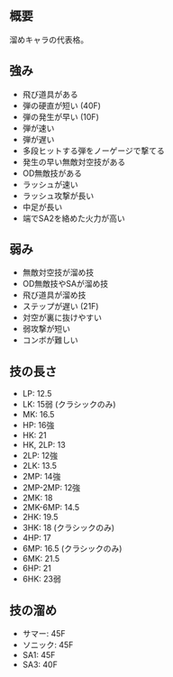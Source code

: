 ## 概要

溜めキャラの代表格。

## 強み

- 飛び道具がある
- 弾の硬直が短い (40F)
- 弾の発生が早い (10F)
- 弾が速い
- 弾が遅い
- 多段ヒットする弾をノーゲージで撃てる
- 発生の早い無敵対空技がある
- OD無敵技がある
- ラッシュが速い
- ラッシュ攻撃が長い
- 中足が長い
- 端でSA2を絡めた火力が高い

## 弱み

- 無敵対空技が溜め技
- OD無敵技やSAが溜め技
- 飛び道具が溜め技
- ステップが遅い (21F)
- 対空が裏に抜けやすい
- 弱攻撃が短い
- コンボが難しい

## 技の長さ

- LP: 12.5
- LK: 15弱 (クラシックのみ)
- MK: 16.5
- HP: 16強
- HK: 21
- HK, 2LP: 13
- 2LP: 12強
- 2LK: 13.5
- 2MP: 14強
- 2MP-2MP: 12強
- 2MK: 18
- 2MK-6MP: 14.5
- 2HK: 19.5
- 3HK: 18 (クラシックのみ)
- 4HP: 17
- 6MP: 16.5 (クラシックのみ)
- 6MK: 21.5
- 6HP: 21
- 6HK: 23弱

## 技の溜め

- サマー: 45F
- ソニック: 45F
- SA1: 45F
- SA3: 40F
